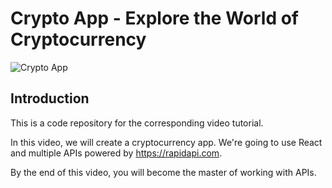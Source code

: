 # Crypto App - Explore the World of Cryptocurrency

![Crypto App](https://i.ibb.co/8gh5Jc8/image.png)

## Introduction

This is a code repository for the corresponding video tutorial.

In this video, we will create a cryptocurrency app. We're going to use React and multiple APIs powered by https://rapidapi.com.

By the end of this video, you will become the master of working with APIs.
